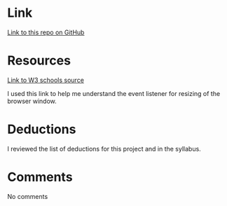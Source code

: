 
# Link

[Link to this repo on GitHub](https://github.com/acheng742/hw_listeners_cheng_amanda.git)

# Resources
[Link to W3 schools source](https://www.w3schools.com/js/js_htmldom_eventlistener.asp)

I used this link to help me understand the event listener for resizing of the browser window.

# Deductions

I reviewed the list of deductions for this project and in the syllabus. 

# Comments

No comments
